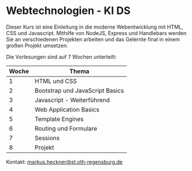 # Webtechnologien - KI DS

Dieser Kurs ist eine Einleitung in die moderne Webentwicklung mit HTML, CSS und Javascript.
Mithilfe von NodeJS, Express und Handlebars werden Sie an verschiedenen Projekten arbeiten und das Gelernte final in einem großen Projekt umsetzen.

Die Vorlesungen sind auf 7 Wochen unterteilt:

Woche  | Thema
------ | -------
1 | HTML und CSS
2 | Bootstrap und JavaScript Basics
3 | Javascript - Weiterführend
4 | Web Application Basics
5 | Template Engines
6 | Routing und Formulare
7 | Sessions
8 | Projekt

Kontakt: markus.heckner@st.oth-regensburg.de